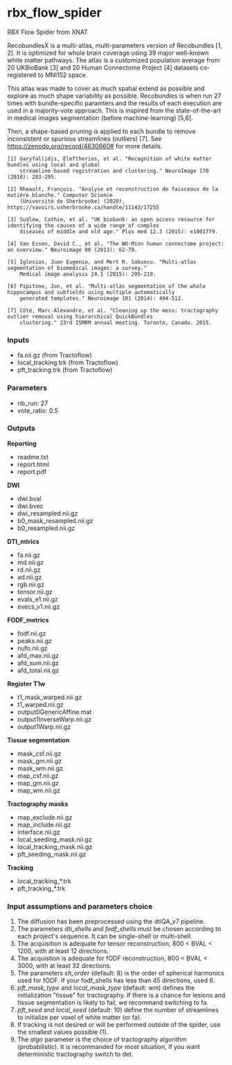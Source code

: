 
# rbx_flow_spider
RBX Flow Spider from XNAT

RecobundlesX is a multi-atlas, multi-parameters version of Recobundles [1, 2]. It is optimized for whole brain coverage using 39 major well-known white matter pathways. The atlas is a customized population average from 20 UKBioBank [3] and 20 Human Connectome Project [4] datasets co-registered to MNI152 space.

This atlas was made to cover as much spatial extend as possible and explore as much shape variability as possible. Recobundles is when run 27 times with bundle-specific paramters and the results of each execution are used in a majority-vote approach. This is inspired from the state-of-the-art in medical images segmentation (before machine-learning) [5,6].

Then, a shape-based pruning is applied to each bundle to remove inconsistent or spurious streamlines (outliers) [7].
See https://zenodo.org/record/4630660# for more details.

    [1] Garyfallidis, Eleftherios, et al. "Recognition of white matter bundles using local and global
        streamline-based registration and clustering." NeuroImage 170 (2018): 283-295.

    [2] Rheault, François. "Analyse et reconstruction de faisceaux de la matière blanche." Computer Science
        (Université de Sherbrooke) (2020), https://savoirs.usherbrooke.ca/handle/11143/17255

    [3] Sudlow, Cathie, et al. "UK biobank: an open access resource for identifying the causes of a wide range of complex
        diseases of middle and old age." Plos med 12.3 (2015): e1001779.

    [4] Van Essen, David C., et al. "The WU-Minn human connectome project: an overview." Neuroimage 80 (2013): 62-79.

    [5] Iglesias, Juan Eugenio, and Mert R. Sabuncu. "Multi-atlas segmentation of biomedical images: a survey."
        Medical image analysis 24.1 (2015): 205-219.

    [6] Pipitone, Jon, et al. "Multi-atlas segmentation of the whole hippocampus and subfields using multiple automatically
        generated templates." Neuroimage 101 (2014): 494-512.

    [7] Côté, Marc-Alexandre, et al. "Cleaning up the mess: tractography outlier removal using hierarchical QuickBundles
        clustering." 23rd ISMRM annual meeting. Toronto, Canada. 2015.


### Inputs
- fa.nii.gz (from Tractoflow)
- local_tracking.trk (from Tractoflow)
- pft_tracking.trk (from Tractoflow)

### Parameters
- nb_run: 27
- vote_ratio: 0.5


### Outputs
**Reporting**
- readme.txt
- report.html
- report.pdf

**DWI**
- dwi.bval
- dwi.bvec
- dwi_resampled.nii.gz
- b0_mask_resampled.nii.gz
- b0_resampled.nii.gz

**DTI_mtrics**
- fa.nii.gz
- md.nii.gz
- rd.nii.gz
- ad.nii.gz
- rgb.nii.gz
- tensor.nii.gz
- evals_e1.nii.gz
- evecs_v1.nii.gz

**FODF_metrics**
- fodf.nii.gz
- peaks.nii.gz
- nufo.nii.gz
- afd_max.nii.gz
- afd_sum.nii.gz
- afd_total.nii.gz

**Register T1w**
- t1_mask_warped.nii.gz
- t1_warped.nii.gz
- output0GenericAffine.mat
- output1InverseWarp.nii.gz
- output1Warp.nii.gz

**Tissue segmentation**
- mask_csf.nii.gz
- mask_gm.nii.gz
- mask_wm.nii.gz
- map_csf.nii.gz
- map_gm.nii.gz
- map_wm.nii.gz

**Tractography masks**
- map_exclude.nii.gz
- map_include.nii.gz
- interface.nii.gz
- local_seeding_mask.nii.gz
- local_tracking_mask.nii.gz
- pft_seeding_mask.nii.gz

**Tracking**
- local_tracking_*.trk
- pft_tracking_*.trk

### Input assumptions and parameters choice

 1. The diffusion has been preprocessed using the dtiQA_v7 pipeline.
 2. The parameters *dti_shells* and *fodf_shells* must be chosen according to each project's sequence. It can be single-shell or multi-shell. 
 3. The acquisition is adequate for tensor reconstruction, 800 < BVAL < 1200, with at least 12 directions.
 4. The acquistion is adequate for fODF reconstruction, 800 < BVAL < 3000, with at least 32 directions.
 5. The parameters *sh_order* (default: 8) is the order of spherical harmonics used for fODF. If your fodf_shells has less than 45 directions, used 6.
 6. *pft_mask_type* and *local_mask_type* (default: wm) defines the initialization "tissue" for tractography. If there is a chance for lesions and tissue segmentation is likely to fail, we recommand switching to fa.
 7. *pft_seed* and *local_seed* (default: 10) define the number of streamlines to initialize per voxel of white matter (or fa).
 8. If tracking is not desired or will be performed outside of the spider, use the smallest values possible (1). 
 9. The *algo* parameter is the choice of tractography algorithm (probabilistic). It is recommanded for most situation, if you want deterministic tractography switch to det.
